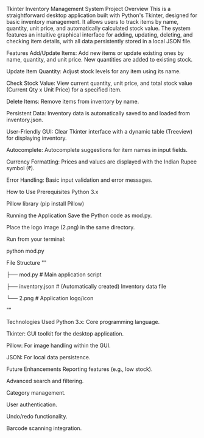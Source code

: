 Tkinter Inventory Management System
Project Overview
This is a straightforward desktop application built with Python's Tkinter, designed for basic inventory management. It allows users to track items by name, quantity, unit price, and automatically calculated stock value. The system features an intuitive graphical interface for adding, updating, deleting, and checking item details, with all data persistently stored in a local JSON file.

Features
Add/Update Items: Add new items or update existing ones by name, quantity, and unit price. New quantities are added to existing stock.

Update Item Quantity: Adjust stock levels for any item using its name.

Check Stock Value: View current quantity, unit price, and total stock value (Current Qty x Unit Price) for a specified item.

Delete Items: Remove items from inventory by name.

Persistent Data: Inventory data is automatically saved to and loaded from inventory.json.

User-Friendly GUI: Clear Tkinter interface with a dynamic table (Treeview) for displaying inventory.

Autocomplete: Autocomplete suggestions for item names in input fields.

Currency Formatting: Prices and values are displayed with the Indian Rupee symbol (₹).

Error Handling: Basic input validation and error messages.

How to Use
Prerequisites
Python 3.x

Pillow library (pip install Pillow)

Running the Application
Save the Python code as mod.py.

Place the logo image (2.png) in the same directory.

Run from your terminal:

python mod.py

File Structure
""

├── mod.py                # Main application script

├── inventory.json        # (Automatically created) Inventory data file

└── 2.png                 # Application logo/icon

""

Technologies Used
Python 3.x: Core programming language.

Tkinter: GUI toolkit for the desktop application.

Pillow: For image handling within the GUI.

JSON: For local data persistence.

Future Enhancements
Reporting features (e.g., low stock).

Advanced search and filtering.

Category management.

User authentication.

Undo/redo functionality.

Barcode scanning integration.
